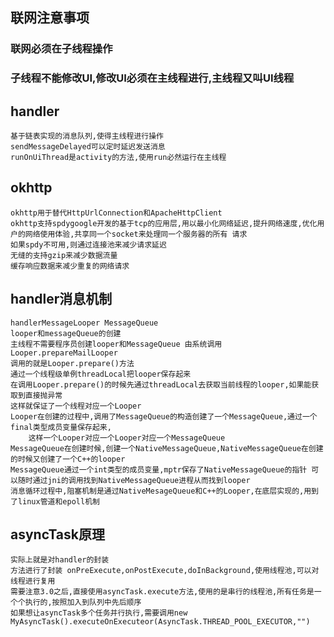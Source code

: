 ## 联网注意事项
### 联网必须在子线程操作
### 子线程不能修改UI,修改UI必须在主线程进行,主线程又叫UI线程

## handler
	基于链表实现的消息队列,使得主线程进行操作
	sendMessageDelayed可以定时延迟发送消息
	runOnUiThread是activity的方法,使用run必然运行在主线程

## okhttp
	okhttp用于替代HttpUrlConnection和ApacheHttpClient
	okhttp支持spdygoogle开发的基于tcp的应用层,用以最小化网络延迟,提升网络速度,优化用户的网络使用体验,共享同一个socket来处理同一个服务器的所有	请求
	如果spdy不可用,则通过连接池来减少请求延迟
	无缝的支持gzip来减少数据流量
	缓存响应数据来减少重复的网络请求

## handler消息机制
	handlerMessageLooper MessageQueue
	looper和messageQueue的创建
	主线程不需要程序员创建looper和MessageQueue 由系统调用
	Looper.prepareMailLooper
	调用的就是Looper.prepare()方法
	通过一个线程级单例threadLocal把looper保存起来
	在调用Looper.prepare()的时候先通过threadLocal去获取当前线程的looper,如果能获取到直接抛异常
	这样就保证了一个线程对应一个Looper
	Looper在创建的过程中,调用了MessageQueue的构造创建了一个MessageQueue,通过一个final类型成员变量保存起来,
		这样一个Looper对应一个Looper对应一个MessageQueue
	MessageQueue在创建时候,创建一个NativeMessageQueue,NativeMessageQueue在创建的时候又创建了一个C++的looper
	MessageQueue通过一个int类型的成员变量,mptr保存了NativeMessageQueue的指针 可以随时通过jni的调用找到NativeMessageQueue进程从而找到looper
	消息循环过程中,阻塞机制是通过NativeMesageQueue和C++的Looper,在底层实现的,用到了linux管道和epoll机制

## asyncTask原理
	实际上就是对handler的封装
	方法进行了封装 onPreExecute,onPostExecute,doInBackground,使用线程池,可以对线程进行复用
	需要注意3.0之后,直接使用asyncTask.execute方法,使用的是串行的线程池,所有任务是一个个执行的,按照加入到队列中先后顺序
	如果想让asyncTask多个任务并行执行,需要调用new MyAsyncTask().executeOnExecuteor(AsyncTask.THREAD_POOL_EXECUTOR,"")
